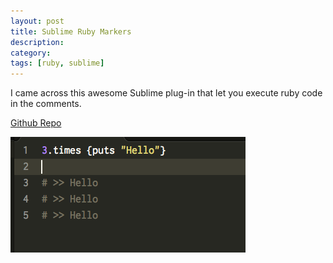 ```yaml
---
layout: post
title: Sublime Ruby Markers
description:
category:
tags: [ruby, sublime]
---
```



I came across this awesome Sublime plug-in that let you execute ruby code in the comments.


[Github Repo](https://github.com/mmims/sublime-text-2-ruby-markers)


![Example](/images/blog/sublime_ruby_markers.png)
